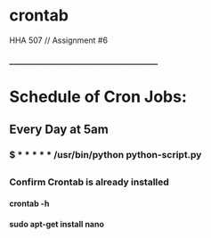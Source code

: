 # crontab
HHA 507 // Assignment #6

#### ________________________________________
# Schedule of Cron Jobs:
## Every Day at 5am
### $ * * * * * /usr/bin/python python-script.py

## 


### Confirm Crontab is already installed
#### crontab -h
#### sudo apt-get install nano


